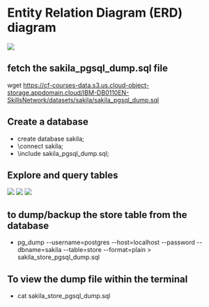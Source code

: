 # Entity Relation Diagram (ERD) diagram
![](https://cf-courses-data.s3.us.cloud-object-storage.appdomain.cloud/IBM-DB0110EN-SkillsNetwork/datasets/sakila/sakila_ERD.jpg)
##  fetch the sakila_pgsql_dump.sql file
wget https://cf-courses-data.s3.us.cloud-object-storage.appdomain.cloud/IBM-DB0110EN-SkillsNetwork/datasets/sakila/sakila_pgsql_dump.sql
## Create a database
- create database sakila;
- \connect sakila;
- \include sakila_pgsql_dump.sql;
## Explore and query tables
![](https://cf-courses-data.s3.us.cloud-object-storage.appdomain.cloud/IBM-DB0110EN-SkillsNetwork/labs/Lab%20-%20Getting%20started%20with%20PostgreSQL%20command%20line/images/1.10.png)
![](https://cf-courses-data.s3.us.cloud-object-storage.appdomain.cloud/IBM-DB0110EN-SkillsNetwork/labs/Lab%20-%20Getting%20started%20with%20PostgreSQL%20command%20line/images/1.11.png)
![](https://cf-courses-data.s3.us.cloud-object-storage.appdomain.cloud/IBM-DB0110EN-SkillsNetwork/labs/Lab%20-%20Getting%20started%20with%20PostgreSQL%20command%20line/images/1.12.png)
## to dump/backup the store table from the database
- pg_dump --username=postgres --host=localhost --password --dbname=sakila --table=store --format=plain > sakila_store_pgsql_dump.sql
## To view the dump file within the terminal
- cat sakila_store_pgsql_dump.sql

